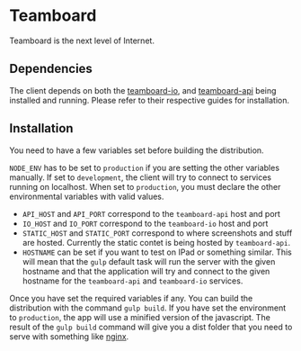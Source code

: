 # Teamboard

Teamboard is the next level of Internet.

## Dependencies

The client depends on both the [teamboard-io](https://github.com/N4SJAMK/teamboard-io), and
[teamboard-api](N4SJAMK/teamboard-api) being installed and running. Please
refer to their respective guides for installation.

## Installation

You need to have a few variables set before building the distribution.

`NODE_ENV` has to be set to `production` if you are setting the other
variables manually. If set to `development`, the client will try to connect
to services running on localhost. When set to `production`, you must declare
the other environmental variables with valid values.

- `API_HOST` and `API_PORT` correspond to the `teamboard-api` host and port
- `IO_HOST` and `IO_PORT` correspond to the `teamboard-io` host and port
- `STATIC_HOST` and `STATIC_PORT` correspond to where screenshots and stuff
  are hosted. Currently the static contet is being hosted by `teamboard-api`.
- `HOSTNAME` can be set if you want to test on IPad or something similar. This
  will mean that the `gulp` default task will run the server with the given
  hostname and that the application will try and connect to the given hostname
  for the `teamboard-api` and `teamboard-io` services.

Once you have set the required variables if any. You can build the distribution
with the command `gulp build`. If you have set the environment to `production`,
the app will use a minified version of the javascript. The result of the
`gulp build` command will give you a dist folder that you need to serve with
something like [nginx](http://nginx.org/).
